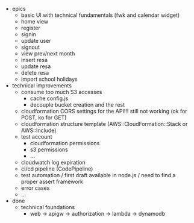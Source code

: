 * epics
    * basic UI with technical fundamentals (fwk and calendar widget)
    * home view
    * register
    * signin
    * update user
    * signout
    * view prev/next month
    * insert resa
    * update resa
    * delete resa
    * import school holidays
* technical improvements
    * consume too much S3 accesses
        * cache config.js
        * decouple bucket creation and the rest
    * cloudformation CORS settings for the API!!! still not working (ok for POST, ko for GET)
    * cloudformation structure template (AWS::CloudFormation::Stack or AWS::Include)
    * test account
        * cloudformation permissions
        * s3 permissions
        * ...
    * cloudwatch log expiration
    * ci/cd pipeline (CodePipeline)
    * test automation / first draft available in node.js / need to find a proper assert framework
    * error cases
    * ...
* done
    * technical foundations
        * web -> apigw -> authorization -> lambda -> dynamodb
